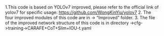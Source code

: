 1.This code is based on YOLOv7 improved, please refer to the official link of yolov7 for specific usage: https://github.com/WongKinYiu/yolov7
2. The four improved modules of this code are in -> “Improved” folder.
3. The file of the improved network structure of this code is in directory ->cfg->training->CARAFE+CoT+Slim+IOU-t.yaml